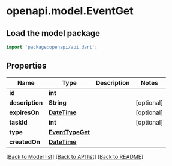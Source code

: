 # openapi.model.EventGet

## Load the model package
```dart
import 'package:openapi/api.dart';
```

## Properties
Name | Type | Description | Notes
------------ | ------------- | ------------- | -------------
**id** | **int** |  | 
**description** | **String** |  | [optional] 
**expiresOn** | [**DateTime**](DateTime.md) |  | [optional] 
**taskId** | **int** |  | [optional] 
**type** | [**EventTypeGet**](EventTypeGet.md) |  | 
**createdOn** | [**DateTime**](DateTime.md) |  | 

[[Back to Model list]](../README.md#documentation-for-models) [[Back to API list]](../README.md#documentation-for-api-endpoints) [[Back to README]](../README.md)


